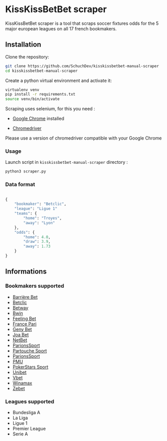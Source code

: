 # KissKissBetBet scraper

KissKissBetBet scraper is a tool that scraps soccer fixtures odds for the 5
major european leagues on all 17 french bookmakers.

## Installation

Clone the repository:

```bash
git clone https://github.com/SchuchDev/kisskissbetbet-manual-scraper
cd kisskissbetbet-manual-scraper
```

Create a python virtual environment and activate it:

```bash
virtualenv venv
pip install -r requirements.txt
source venv/bin/activate
```

Scraping uses selenium, for this you need :

- [Google Chrome](https://www.google.com/chrome/) installed

- [Chromedriver](https://chromedriver.chromium.org/)

Please use a version of chromedriver compatible with your Google Chrome

### Usage

Launch script in ```kisskissbetbet-manual-scraper``` directory :

```bash
python3 scraper.py
```

### Data format

```python

{
    "bookmaker": "Betclic",
    "league": "Ligue 1"
    "teams": {
        "home": "Troyes",
        "away": "Lyon"
    },
    "odds": {
        "home": 4.0,
        "draw": 3.9,
        "away": 1.73
    }
}

```

## Informations

### Bookmakers supported

- [Barrière Bet](https://www.barrierebet.fr/)
- [Betclic](https://www.betclic.fr/)
- [Betway](https://www.betway.fr/)
- [Bwin](https://www.betway.fr/)
- [Feeling Bet](https://www.france-pari.fr/)
- [France Pari](https://feelingbet.fr/)
- [Geny Bet](https://www.genybet.fr/)
- [Joa Bet](https://www.joabet.fr/)
- [NetBet](https://www.netbet.fr/)
- [ParionsSport](https://www.enligne.parionssport.fdj.fr/)
- [Partouche Sport](https://www.partouchesport.fr/)
- [ParionsSport](https://www.enligne.parionssport.fdj.fr/)
- [PMU](https://www.pmu.fr/)
- [PokerStars Sport](https://www.pokerstarssports.fr/)
- [Unibet](https://www.unibet.fr/)
- [Vbet](https://www.vbet.fr/)
- [Winamax](https://www.winamax.fr/)
- [Zebet](https://www.zebet.fr/)

### Leagues supported

- Bundesliga A
- La Liga
- Ligue 1
- Premier League
- Serie A
